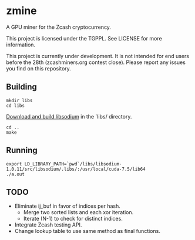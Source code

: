 # zmine
A GPU miner for the Zcash cryptocurrency.

This project is licensed under the TGPPL. See LICENSE for more information.

This project is currently under development. It is not intended for end users before the 28th (zcashminers.org contest close). Please report any issues you find on this repository.

## Building

    mkdir libs
    cd libs

[Download and build libsodium](https://download.libsodium.org/doc/installation/index.html) in the `libs/ directory.

    cd ..
    make

## Running

    export LD_LIBRARY_PATH=`pwd`/libs/libsodium-1.0.11/src/libsodium/.libs/:/usr/local/cuda-7.5/lib64
    ./a.out

## TODO

* Eliminate ij_buf in favor of indices per hash.
  * Merge two sorted lists and each xor iteration.
  * Iterate (N-1) to check for distinct indices.
* Integrate Zcash testing API.
* Change lookup table to use same method as final functions.
